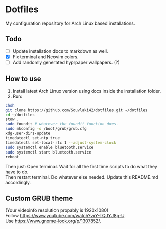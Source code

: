 # Dotfiles
My configuration repository for Arch Linux based installations.

## Todo
- [ ] Update installation docs to markdown as well.
- [x] Fix terminal and Neovim colors.
- [ ] Add randomly generated hyprpaper wallpapers. (?)

## How to use
1. Install latest Arch Linux version using docs inside the installation folder.
2. Run:
```bash
chsh
git clone https://github.com/Souvlaki42/dotfiles.git ~/dotfiles
cd ~/dotfiles
stow .
sudo foundit # whatever the foundit function does. 
sudo mkconfig -o /boot/grub/grub.cfg
xdg-user-dirs-update
timedatectl set-ntp true
timedatectl set-local-rtc 1 --adjust-system-clock
sudo systemctl enable bluetooth.service
sudo systemctl start bluetooth.service
reboot
```
Then just:
Open terminal. Wait for all the first time scripts to do what they have to do.\
Then restart terminal. Do whatever else needed. Update this README.md accordingly.

## Custom GRUB theme
(Your videoinfo resolution propably is 1920x1080)\
Follow <https://www.youtube.com/watch?v=Y-TQJYJ8g-U>.\
Use <https://www.gnome-look.org/p/1307852/>.

